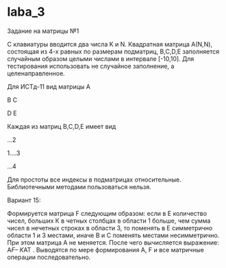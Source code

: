 # laba_3
Задание на матрицы №1

С клавиатуры вводится два числа K и N. Квадратная матрица А(N,N), состоящая из 4-х равных по размерам подматриц, B,C,D,E заполняется случайным образом целыми числами в интервале [-10,10]. Для тестирования использовать не случайное заполнение, а целенаправленное.

Для ИСТд-11 вид матрицы А          

B  C

D  E

Каждая из матриц B,C,D,E имеет вид

...2

1....3

...4

Для простоты все индексы в подматрицах относительные. Библиотечными методами пользоваться нельзя.

Вариант 15:

Формируется матрица F следующим образом: если в Е количество чисел, больших К в четных столбцах в области 1 больше, чем сумма чисел в нечетных строках в области 3, то поменять в Е симметрично области 1 и 3 местами, иначе В и С поменять местами несимметрично. При этом матрица А не меняется. После чего вычисляется выражение: A*F– K*AT . Выводятся по мере формирования А, F и все матричные операции последовательно.

